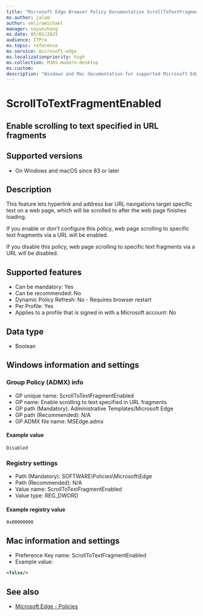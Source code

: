 ```yaml
---
title: "Microsoft Edge Browser Policy Documentation ScrollToTextFragmentEnabled"
ms.author: jalam
author: vmliramichael
manager: nuyunzhang
ms.date: 05/01/2025
audience: ITPro
ms.topic: reference
ms.service: microsoft-edge
ms.localizationpriority: high
ms.collection: M365-modern-desktop
ms.custom:
description: "Windows and Mac documentation for supported Microsoft Edge Browser policy: Enable scrolling to text specified in URL fragments"
---
```


<!--THIS FILE IS AUTOMATICALLY GENERATED. MANUAL CHANGES WILL BE OVERWRITTEN.-->
<!--Please contact the Microsoft Edge Manageability team with any questions.-->

# ScrollToTextFragmentEnabled

## Enable scrolling to text specified in URL fragments


## Supported versions

- On Windows and macOS since 83 or later

## Description

This feature lets hyperlink and address bar URL navigations target specific text on a web page, which will be scrolled to after the web page finishes loading.

If you enable or don't configure this policy, web page scrolling to specific text fragments via a URL will be enabled.

If you disable this policy, web page scrolling to specific text fragments via a URL will be disabled.

## Supported features

- Can be mandatory: Yes
- Can be recommended: No
- Dynamic Policy Refresh: No - Requires browser restart
- Per Profile: Yes
- Applies to a profile that is signed in with a Microsoft account: No

## Data type

- Boolean

## Windows information and settings

### Group Policy (ADMX) info

- GP unique name: ScrollToTextFragmentEnabled
- GP name: Enable scrolling to text specified in URL fragments
- GP path (Mandatory): Administrative Templates/Microsoft Edge
- GP path (Recommended): N/A
- GP ADMX file name: MSEdge.admx

#### Example value

```
Disabled
```

### Registry settings

- Path (Mandatory): SOFTWARE\Policies\Microsoft\Edge
- Path (Recommended): N/A
- Value name: ScrollToTextFragmentEnabled
- Value type: REG_DWORD

#### Example registry value

```
0x00000000
```


## Mac information and settings

- Preference Key name: ScrollToTextFragmentEnabled
- Example value:

```xml
<false/>
```

## See also
- [Microsoft Edge - Policies](../microsoft-edge-policies.md)
